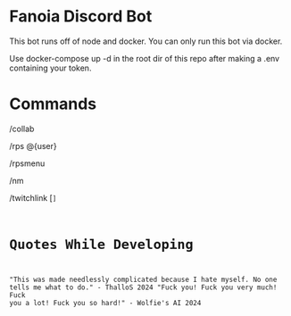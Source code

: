 # Fanoia Discord Bot

This bot runs off of node and docker. You can only run this bot via docker.

Use docker-compose up -d in the root dir of this repo after making a .env containing your token.

# Commands

/collab

/rps @{user}

/rpsmenu

/nm <color> <string>

/twitchlink <Twitch> [<code>]

# Quotes While Developing 

"This was made needlessly complicated because I hate myself. No one tells me what to do." - ThalloS 2024
"Fuck you! Fuck you very much! Fuck you a lot! Fuck you so hard!" - Wolfie's AI 2024
